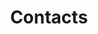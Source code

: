 ---
weight: 50
icon: "/images/IconFeatureContacts.png"
icon_alt_text: "13:20:Sync iPhone App Feature : Contacts"
screenshots: "/images/FeatureCalendarScreenshot.png"
title: Contacts
description: >
  <p>All contacts in your Contacts App (with a birthday field) will be <strong>automatically imported and assigned to the correct Kin</strong>.<br />See their full Mayan Reading and how you synchronize with them. And you can <strong>share this Maya reading</strong>.</p>
---